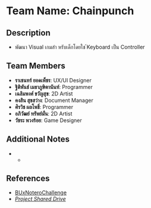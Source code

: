 # **Team Name**: Chainpunch

## **Description**
- พัฒนา Visual เกมสำ หรับเด็กโดยใช ้Keyboard เป็น Controller

## **Team Members**
- **ราเชนทร์ ยอดเพ็ชร**: UX/UI Designer
- **ฐิติพันธ์ เมธาภูษิตานันท์**:  Programmer
- **เฉลิมพงศ์ ขวัญสุข**: 2D Artist
- **คงสิน สุขสว่าง**: Document Manager
- **ศิรวิช ผลโพธิ์**: Programmer
- **อภิวัฒย์ ทรัพย์มั่น**: 2D Artist
- **วัชระ พวงร้อย**: Game Designer

## **Additional Notes**
- -

## **References**
- [BUxNoteroChallenge](https://github.com/notero-edtech/BUxNoteroChallenge)
- *[Project Shared Drive](https://drive.google.com/drive/u/2/folders/1q0JVONNPYZ-0Pvt3eWs-To_Pk41Y6Cha)*

